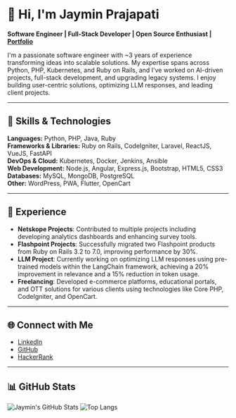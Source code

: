 # 👋 Hi, I'm Jaymin Prajapati

**Software Engineer | Full-Stack Developer | Open Source Enthusiast | [Portfolio](https://github.com/Jsprajapati/Project-Portfolio)**

I'm a passionate software engineer with ~3 years of experience transforming ideas into scalable solutions. My expertise spans across Python, PHP, Kubernetes, and Ruby on Rails, and I've worked on AI-driven projects, full-stack development, and upgrading legacy systems. I enjoy building user-centric solutions, optimizing LLM responses, and leading client projects.

---

## 🚀 Skills & Technologies

**Languages:** Python, PHP, Java, Ruby  
**Frameworks & Libraries:** Ruby on Rails, CodeIgniter, Laravel, ReactJS, VueJS, FastAPI  
**DevOps & Cloud:** Kubernetes, Docker, Jenkins, Ansible  
**Web Development:** Node.js, Angular, Express.js, Bootstrap, HTML5, CSS3  
**Databases:** MySQL, MongoDB, PostgreSQL  
**Other:** WordPress, PWA, Flutter, OpenCart

---

## 💼 Experience

- **Netskope Projects**: Contributed to multiple projects including developing analytics dashboards and enhancing survey tools. 
- **Flashpoint Projects**: Successfully migrated two Flashpoint products from Ruby on Rails 3.2 to 7.0, improving performance by 30%.
- **LLM Project**: Currently working on optimizing LLM responses using pre-trained models within the LangChain framework, achieving a 20% improvement in relevance and a 15% reduction in token usage.
- **Freelancing**: Developed e-commerce platforms, educational portals, and OTT solutions for various clients using technologies like Core PHP, CodeIgniter, and OpenCart.

---


## 🌐 Connect with Me

- [LinkedIn](https://www.linkedin.com/in/jayminsprajapati)
- [GitHub](https://github.com/Jsprajapati)
- [HackerRank](https://www.hackerrank.com/jayminprajapati)

---

## 📊 GitHub Stats

![Jaymin's GitHub Stats](https://github-readme-stats.vercel.app/api?username=Jsprajapati&show_icons=true&theme=radical)
![Top Langs](https://github-readme-stats.vercel.app/api/top-langs/?username=Jsprajapati&layout=compact&theme=radical)
